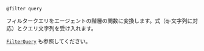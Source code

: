 ```
@filter query
```

フィルタークエリをエージェントの階層の関数に変換します。式（q-文字列に対応）とクエリ文字列を受け入れます。

[`FilterQuery`](@ref) も参照してください。
